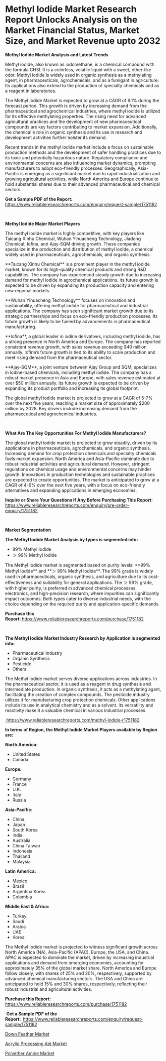 <p><h1>Methyl Iodide Market Research Report Unlocks Analysis on the Market Financial Status, Market Size, and Market Revenue upto 2032</h1></p><p><strong>Methyl Iodide Market Analysis and Latest Trends</strong></p>
<p><p>Methyl iodide, also known as iodomethane, is a chemical compound with the formula CH3I. It is a colorless, volatile liquid with a sweet, ether-like odor. Methyl iodide is widely used in organic synthesis as a methylating agent, in pharmaceuticals, agrochemicals, and as a fumigant in agriculture. Its applications also extend to the production of specialty chemicals and as a reagent in laboratories.</p><p>The Methyl Iodide Market is expected to grow at a CAGR of 6.1% during the forecast period. This growth is driven by increasing demand from the pharmaceutical and agrochemical industries, where methyl iodide is utilized for its effective methylating properties. The rising need for advanced agricultural practices and the development of new pharmaceutical compounds are key factors contributing to market expansion. Additionally, the chemical's role in organic synthesis and its use in research and development activities further bolster its demand.</p><p>Recent trends in the methyl iodide market include a focus on sustainable production methods and the development of safer handling practices due to its toxic and potentially hazardous nature. Regulatory compliance and environmental concerns are also influencing market dynamics, prompting manufacturers to adopt eco-friendly processes. Geographically, Asia-Pacific is emerging as a significant market due to rapid industrialization and growing agricultural activities, while North America and Europe continue to hold substantial shares due to their advanced pharmaceutical and chemical sectors.</p></p>
<p><strong>Get a Sample PDF of the Report:&nbsp;</strong> <a href="https://www.reliableresearchreports.com/enquiry/request-sample/1751182?utm_campaign=113&utm_medium=2&utm_source=Github&utm_content=ia&utm_term=26012025&utm_id=methyl-iodide">https://www.reliableresearchreports.com/enquiry/request-sample/1751182</a></p>
<p>&nbsp;</p>
<p><strong>Methyl Iodide Major Market Players</strong></p>
<p><p>The methyl iodide market is highly competitive, with key players like Taicang Xinhu Chemical, Wuhan Yihuacheng Technology, Jiadong Chemical, Iofina, and Ajay-SQM driving growth. These companies specialize in the production and distribution of methyl iodide, a chemical widely used in pharmaceuticals, agrochemicals, and organic synthesis.</p><p>**Taicang Xinhu Chemical** is a prominent player in the methyl iodide market, known for its high-quality chemical products and strong R&D capabilities. The company has experienced steady growth due to increasing demand for methyl iodide in agrochemical applications. Its future growth is expected to be driven by expanding its production capacity and entering new regional markets.</p><p>**Wuhan Yihuacheng Technology** focuses on innovation and sustainability, offering methyl iodide for pharmaceutical and industrial applications. The company has seen significant market growth due to its strategic partnerships and focus on eco-friendly production processes. Its future growth is likely to be fueled by advancements in pharmaceutical manufacturing.</p><p>**Iofina**, a global leader in iodine derivatives, including methyl iodide, has a strong presence in North America and Europe. The company has reported consistent revenue growth, with sales revenue exceeding $40 million annually. Iofina’s future growth is tied to its ability to scale production and meet rising demand from the pharmaceutical sector.</p><p>**Ajay-SQM**, a joint venture between Ajay Group and SQM, specializes in iodine-based chemicals, including methyl iodide. The company has a robust market presence in Asia and Europe, with sales revenue estimated at over $50 million annually. Its future growth is expected to be driven by expanding its product portfolio and increasing its global footprint.</p><p>The global methyl iodide market is projected to grow at a CAGR of 5-7% over the next five years, reaching a market size of approximately $200 million by 2028. Key drivers include increasing demand from the pharmaceutical and agrochemical industries.</p></p>
<p>&nbsp;</p>
<p><strong>What Are The Key Opportunities For Methyl Iodide Manufacturers?</strong></p>
<p><p>The global methyl iodide market is projected to grow steadily, driven by its applications in pharmaceuticals, agrochemicals, and organic synthesis. Increasing demand for crop protection chemicals and specialty chemicals fuels market expansion. North America and Asia-Pacific dominate due to robust industrial activities and agricultural demand. However, stringent regulations on chemical usage and environmental concerns may hinder growth. Innovations in production technologies and sustainable practices are expected to create opportunities. The market is anticipated to grow at a CAGR of 4-6% over the next five years, with a focus on eco-friendly alternatives and expanding applications in emerging economies.</p></p>
<p><strong>Inquire or Share Your Questions If Any Before Purchasing This Report:</strong> <a href="https://www.reliableresearchreports.com/enquiry/pre-order-enquiry/1751182?utm_campaign=113&utm_medium=2&utm_source=Github&utm_content=ia&utm_term=26012025&utm_id=methyl-iodide">https://www.reliableresearchreports.com/enquiry/pre-order-enquiry/1751182</a></p>
<p>&nbsp;</p>
<p><strong>Market Segmentation</strong></p>
<p><strong>The Methyl Iodide Market Analysis by types is segmented into:</strong></p>
<p><ul><li>99% Methyl Iodide</li><li>＞ 99% Methyl Iodide</li></ul></p>
<p><p>The Methyl Iodide market is segmented based on purity levels: **99% Methyl Iodide** and **＞ 99% Methyl Iodide**. The 99% grade is widely used in pharmaceuticals, organic synthesis, and agriculture due to its cost-effectiveness and suitability for general applications. The ＞ 99% grade, with higher purity, is preferred in advanced chemical processes, electronics, and high-precision research, where impurities can significantly impact outcomes. Both types cater to diverse industrial needs, with the choice depending on the required purity and application-specific demands.</p></p>
<p><strong>Purchase this Report:&nbsp;</strong><a href="https://www.reliableresearchreports.com/purchase/1751182?utm_campaign=113&utm_medium=2&utm_source=Github&utm_content=ia&utm_term=26012025&utm_id=methyl-iodide">https://www.reliableresearchreports.com/purchase/1751182</a></p>
<p>&nbsp;</p>
<p><strong>The Methyl Iodide Market Industry Research by Application is segmented into:</strong></p>
<p><ul><li>Pharmaceutical Industry</li><li>Organic Synthesis</li><li>Pesticide</li><li>Others</li></ul></p>
<p><p>The Methyl Iodide market serves diverse applications across industries. In the pharmaceutical sector, it is used as a reagent in drug synthesis and intermediate production. In organic synthesis, it acts as a methylating agent, facilitating the creation of complex compounds. The pesticide industry utilizes it for manufacturing crop protection chemicals. Other applications include its use in analytical chemistry and as a solvent. Its versatility and reactivity make it a valuable chemical in various industrial processes.</p></p>
<p><a href="https://www.reliableresearchreports.com/methyl-iodide-r1751182?utm_campaign=113&utm_medium=2&utm_source=Github&utm_content=ia&utm_term=26012025&utm_id=methyl-iodide">&nbsp;https://www.reliableresearchreports.com/methyl-iodide-r1751182</a></p>
<p><strong>In terms of Region, the Methyl Iodide Market Players available by Region are:</strong></p>
<p>
    <p> <strong> North America: </strong>
        <ul>
            <li>United States</li>
            <li>Canada</li>
        </ul>
        </p> 
    <p> <strong> Europe: </strong>
        <ul>
            <li>Germany</li>
            <li>France</li>
            <li>U.K.</li>
            <li>Italy</li>
            <li>Russia</li>
        </ul>
        </p> 
    <p> <strong> Asia-Pacific: </strong>
        <ul>
            <li>China</li>
            <li>Japan</li>
            <li>South Korea</li>
            <li>India</li>
            <li>Australia</li>
            <li>China Taiwan</li>
            <li>Indonesia</li>
            <li>Thailand</li>
            <li>Malaysia</li>
        </ul>
        </p> 
    <p> <strong> Latin America: </strong>
        <ul>
            <li>Mexico</li>
            <li>Brazil</li>
            <li>Argentina Korea</li>
            <li>Colombia</li>
        </ul>
        </p> 
    <p> <strong> Middle East & Africa: </strong>
        <ul>
            <li>Turkey</li>
            <li>Saudi</li>
            <li>Arabia</li>
            <li>UAE</li>
            <li>Korea</li>
        </ul>
    </p>
    </p>
<p><p>The Methyl Iodide market is projected to witness significant growth across North America (NA), Asia-Pacific (APAC), Europe, the USA, and China. APAC is expected to dominate the market, driven by increasing industrial applications and demand from emerging economies, accounting for approximately 35% of the global market share. North America and Europe follow closely, with shares of 25% and 20%, respectively, supported by advanced chemical manufacturing sectors. The USA and China are anticipated to hold 15% and 30% shares, respectively, reflecting their robust industrial and agricultural activities.</p></p>
<p><strong>Purchase this Report: </strong><a href="https://www.reliableresearchreports.com/purchase/1751182?utm_campaign=113&utm_medium=2&utm_source=Github&utm_content=ia&utm_term=26012025&utm_id=methyl-iodide">https://www.reliableresearchreports.com/purchase/1751182</a></p>
<p>&nbsp;<strong>Get a Sample PDF of the Report:&nbsp;&nbsp;</strong><a href="https://www.reliableresearchreports.com/enquiry/request-sample/1751182?utm_campaign=113&utm_medium=2&utm_source=Github&utm_content=ia&utm_term=26012025&utm_id=methyl-iodide">https://www.reliableresearchreports.com/enquiry/request-sample/1751182</a></p>
<p><strong></strong></p>
<p><p><a href="https://github.com/qetelosooya/Market-Research-Report-List-1/blob/main/down-feather-market.md?utm_campaign=113&utm_medium=2&utm_source=Github&utm_content=ia&utm_term=26012025&utm_id=methyl-iodide">Down Feather Market</a></p><p><a href="https://github.com/haaszgettre6/Market-Research-Report-List-1/blob/main/acrylic-processing-aid-market.md?utm_campaign=113&utm_medium=2&utm_source=Github&utm_content=ia&utm_term=26012025&utm_id=methyl-iodide">Acrylic Processing Aid Market</a></p><p><a href="https://github.com/zanoligarav/Market-Research-Report-List-1/blob/main/polyether-amine-market.md?utm_campaign=113&utm_medium=2&utm_source=Github&utm_content=ia&utm_term=26012025&utm_id=methyl-iodide">Polyether Amine Market</a></p></p>